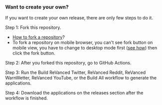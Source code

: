 ### Want to create your own?

If you want to create your own release, there are only few steps to do it.

Step 1:
Fork this repository.
- [How to fork a repository](https://docs.github.com/en/get-started/quickstart/fork-a-repo)?
- To fork a repository on mobile browser, you can't see fork button on mobile view, you have to change to desktop mode first ([see how](https://youtu.be/0Dtd7-Swa8c)) then click the fork button.

Step 2:
After you forked this repository, go to GitHub Actions.

Step 3:
Run the Build ReVanced Twitter, ReVanced Reddit, ReVanced WarnWetter, ReVanced YouTube, or the Build All workflow to generate the applications.

Step 4:
Download the applications on the releases section after the workflow is finished.

